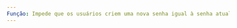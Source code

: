 ```yaml
---
Função: Impede que os usuários criem uma nova senha igual à senha atual ou a uma senha usada recentemente.Para especificar quantas senhas são memorizadas, forneça um valor. Por exemplo, um valor de 1 significa que apenas a última senha será memorizada, enquanto um valor de 5 significa que as cinco senhas anteriores serão memorizadas.
---
```

